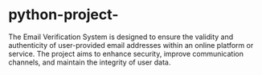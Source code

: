 # python-project-
The Email Verification System is designed to ensure the validity and authenticity of user-provided email addresses within an online platform or service. The project aims to enhance security, improve communication channels, and maintain the integrity of user data.
